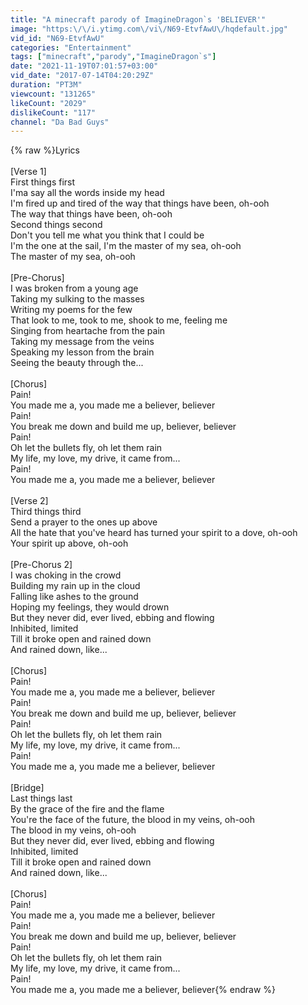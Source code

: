 ```yaml
---
title: "A minecraft parody of ImagineDragon`s 'BELIEVER'"
image: "https:\/\/i.ytimg.com\/vi\/N69-EtvfAwU\/hqdefault.jpg"
vid_id: "N69-EtvfAwU"
categories: "Entertainment"
tags: ["minecraft","parody","ImagineDragon`s"]
date: "2021-11-19T07:01:57+03:00"
vid_date: "2017-07-14T04:20:29Z"
duration: "PT3M"
viewcount: "131265"
likeCount: "2029"
dislikeCount: "117"
channel: "Da Bad Guys"
---
```

{% raw %}Lyrics<br /><br />[Verse 1]<br />First things first<br />I'ma say all the words inside my head<br />I'm fired up and tired of the way that things have been, oh-ooh<br />The way that things have been, oh-ooh<br />Second things second<br />Don't you tell me what you think that I could be<br />I'm the one at the sail, I'm the master of my sea, oh-ooh<br />The master of my sea, oh-ooh<br /><br />[Pre-Chorus]<br />I was broken from a young age<br />Taking my sulking to the masses<br />Writing my poems for the few<br />That look to me, took to me, shook to me, feeling me<br />Singing from heartache from the pain<br />Taking my message from the veins<br />Speaking my lesson from the brain<br />Seeing the beauty through the...<br /><br />[Chorus]<br />Pain!<br />You made me a, you made me a believer, believer<br />Pain!<br />You break me down and build me up, believer, believer<br />Pain!<br />Oh let the bullets fly, oh let them rain<br />My life, my love, my drive, it came from...<br />Pain!<br />You made me a, you made me a believer, believer<br /><br />[Verse 2]<br />Third things third<br />Send a prayer to the ones up above<br />All the hate that you've heard has turned your spirit to a dove, oh-ooh<br />Your spirit up above, oh-ooh<br /><br />[Pre-Chorus 2]<br />I was choking in the crowd<br />Building my rain up in the cloud<br />Falling like ashes to the ground<br />Hoping my feelings, they would drown<br />But they never did, ever lived, ebbing and flowing<br />Inhibited, limited<br />Till it broke open and rained down<br />And rained down, like...<br /><br />[Chorus]<br />Pain!<br />You made me a, you made me a believer, believer<br />Pain!<br />You break me down and build me up, believer, believer<br />Pain!<br />Oh let the bullets fly, oh let them rain<br />My life, my love, my drive, it came from...<br />Pain!<br />You made me a, you made me a believer, believer<br /><br />[Bridge]<br />Last things last<br />By the grace of the fire and the flame<br />You're the face of the future, the blood in my veins, oh-ooh<br />The blood in my veins, oh-ooh<br />But they never did, ever lived, ebbing and flowing<br />Inhibited, limited<br />Till it broke open and rained down<br />And rained down, like...<br /><br />[Chorus]<br />Pain!<br />You made me a, you made me a believer, believer<br />Pain!<br />You break me down and build me up, believer, believer<br />Pain!<br />Oh let the bullets fly, oh let them rain<br />My life, my love, my drive, it came from...<br />Pain!<br />You made me a, you made me a believer, believer{% endraw %}
